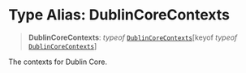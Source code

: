 # Type Alias: DublinCoreContexts

> **DublinCoreContexts**: *typeof* [`DublinCoreContexts`](../variables/DublinCoreContexts.md)\[keyof *typeof* [`DublinCoreContexts`](../variables/DublinCoreContexts.md)\]

The contexts for Dublin Core.
